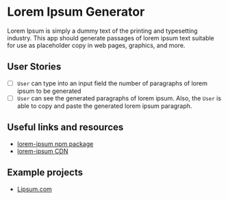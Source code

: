 # Lorem Ipsum Generator

Lorem Ipsum is simply a dummy text of the printing and typesetting industry.
This app should generate passages of lorem ipsum text suitable for use as placeholder copy in web pages, graphics, and more.

## User Stories

-   [ ] `User` can type into an input field the number of paragraphs of lorem ipsum to be generated
-   [ ] `User` can see the generated paragraphs of lorem ipsum. Also, the `User` is able to copy and paste the generated lorem ipsum paragraph.

## Useful links and resources

-   [lorem-ipsum npm package](https://www.npmjs.com/package/lorem-ipsum)
-   [lorem-ipsum CDN](https://www.jsdelivr.com/package/npm/lorem-ipsum)

## Example projects

-   [Lipsum.com](https://www.lipsum.com/)
